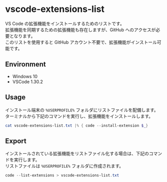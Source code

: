# vscode-extensions-list

VS Code の拡張機能をインストールするためのリストです。  
拡張機能を同期するための拡張機能も存在しますが、GitHub へのアクセスが必要となります。  
このリストを使用すると GitHub アカウント不要で、拡張機能がインストール可能です。

## Environment

* Windows 10
* VSCode 1.30.2

## Usage

インストール端末の `%USERPROFILE%` フォルダにリストファイルを配備します。  
ターミナルから下記のコマンドを実行し、拡張機能をインストールします。

```powershell
cat vscode-extensions-list.txt |% { code --install-extension $_}
```

## Export

インストールされている拡張機能をリストファイル化する場合は、下記のコマンドを実行します。  
リストファイルは `%USERPROFILE%` フォルダに作成されます。

```powershell
code --list-extensions > vscode-extensions-list.txt
```
